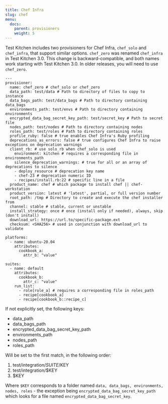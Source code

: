 ```yaml
---
title: Chef Infra
slug: chef
menu:
  docs:
    parent: provisioners
    weight: 5
---
```


Test Kitchen includes two provisioners for Chef Infra, `chef_solo` and `chef_infra`, that support similar options.  `chef_zero` was renamed `chef_infra` in Test Kitchen 3.0. This change is backward-compatible, and both names work starting with Test Kitchen 3.0. In older releases, you will need to use `chef_zero`.

```
---
provisioner:
  name: chef_zero # chef_solo or chef_zero
  data_path: test/data # Path to directory of files to copy to instance
  data_bags_path: test/data_bags # Path to directory containing data_bags
  environments_path: test/envs # Path to directory containing environments
  encrypted_data_bag_secret_key_path: test/secret_key # Path to secret file
  nodes_path: test/nodes # Path to directory containing nodes
  roles_path: test/roles # Path to directory containing roles
  profile_ruby: false # true enables Chef Infra's Ruby profiling
  deprecations_as_errors: false # true configures Chef Infra to raise exceptions on deprecation warnings
  client_rb: # use solo_rb when chef_solo is used
    environment: kitchen # requires a corresponding file in environments_path
    silence_deprecation_warnings: # true for all or an array of deprecations to silence
    - deploy_resource # deprecation key name
    - chef-23 # deprecation numeric ID
    - recipes/install.rb:22 # specific line in a file
  product_name: chef # which package to install chef || chef-workstation
  product_version: latest # 'latest', partial, or full version number
  root_path: /tmp # Directory to create and execute the chef installer from
  channel: stable # stable, current or unstable
  install_strategy: once # once (install only if needed), always, skip (don't install)
  download_url: https://url.to/specific-package.ext
  checksum: <SHA256> # used in conjunction with download_url to validate

platforms:
  - name: ubuntu-20.04
    attributes:
      cookbook_a:
        attr_b: "value"

suites:
  - name: default
    attributes:
      cookbook_b:
        attr_c: "value"
    run_list:
      - role[role_a] # requires a corresponding file in roles_path
      - recipe[cookbook_a]
      - recipe[cookbook_b::recipe_c]
```

If not explicitly set, the following keys:

- data_path
- data_bags_path
- encrypted_data_bag_secret_key_path
- environments_path
- nodes_path
- roles_path

Will be set to the first match, in the following order:

1. test/integration/$SUITE/$KEY
2. test/integration/$KEY
3. $KEY

Where `$KEY` corresponds to a folder named `data, data_bags, environments, nodes, roles` - the exception being `encrypted_data_bag_secret_key_path` which looks for a file named `encrypted_data_bag_secret_key`.
